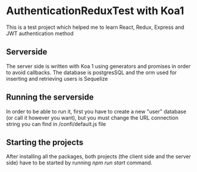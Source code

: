 # AuthenticationReduxTest with Koa1
This is a test project which helped me to learn React, Redux, Express and JWT authentication method

## Serverside
The server side is written with Koa 1 using generators and promises in order to avoid callbacks. The database is postgresSQL and the orm used for inserting and retrieving users is Sequelize

## Running the serverside
In order to be able to run it, first you have to create a new "user" database (or call it however you want), but you must change the URL connection string you can find in /confi/default.js file

## Starting the projects
After installing all the packages, both projects (the client side and the server side) have to be started by running *npm run start* command.
